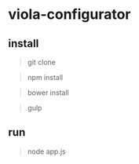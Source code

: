 # viola-configurator


## install

> git clone 

> npm install

> bower install

> gulp


## run

> node app.js

